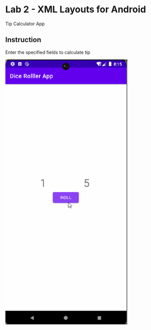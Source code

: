 # Lab 2 - XML Layouts for Android

Tip Calculator App

## Instruction

Enter the specified fields to calculate tip

![](https://github.com/aprameya200/lab_1_DiceRollerApp/blob/Practice_On_Your_Own/Gifs/double_dice_roller.gif)
